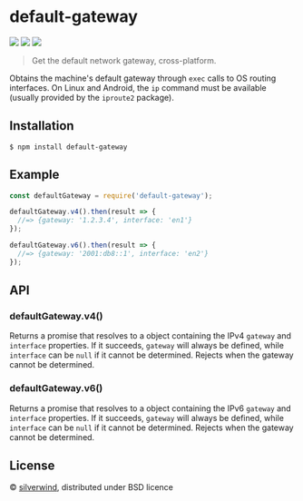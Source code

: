 # default-gateway
[![](https://img.shields.io/npm/v/default-gateway.svg?style=flat)](https://www.npmjs.org/package/default-gateway) [![](https://img.shields.io/npm/dm/default-gateway.svg)](https://www.npmjs.org/package/default-gateway) [![](https://api.travis-ci.org/silverwind/default-gateway.svg?style=flat)](https://travis-ci.org/silverwind/default-gateway)

> Get the default network gateway, cross-platform.

Obtains the machine's default gateway through `exec` calls to OS routing interfaces. On Linux and Android, the `ip` command must be available (usually provided by the `iproute2` package).

## Installation

```
$ npm install default-gateway
```

## Example

```js
const defaultGateway = require('default-gateway');

defaultGateway.v4().then(result => {
  //=> {gateway: '1.2.3.4', interface: 'en1'}
});

defaultGateway.v6().then(result => {
  //=> {gateway: '2001:db8::1', interface: 'en2'}
});
```

## API

### defaultGateway.v4()

Returns a promise that resolves to a object containing the IPv4 `gateway` and `interface` properties. If it succeeds, `gateway` will always be defined, while `interface` can be `null` if it cannot be determined. Rejects when the gateway cannot be determined.

### defaultGateway.v6()

Returns a promise that resolves to a object containing the IPv6 `gateway` and `interface` properties. If it succeeds, `gateway` will always be defined, while `interface` can be `null` if it cannot be determined. Rejects when the gateway cannot be determined.

## License

© [silverwind](https://github.com/silverwind), distributed under BSD licence
